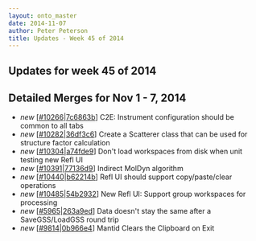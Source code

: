 ```yaml
---
layout: onto_master
date: 2014-11-07
author: Peter Peterson
title: Updates - Week 45 of 2014
---
```

Updates for week 45 of 2014
---------------------------

Detailed Merges for Nov 1 - 7, 2014
-----------------------------------
* *new* \[[#10266](http://trac.mantidproject.org/mantid/ticket/10266)\|[7c6863b](https://github.com/mantidproject/mantid/commit/7c6863bf4abd1399a1a2c115fbfeb91846f877ac)\] C2E: Instrument configuration should be common to all tabs
* *new* \[[#10282](http://trac.mantidproject.org/mantid/ticket/10282)\|[36df3c6](https://github.com/mantidproject/mantid/commit/36df3c6621afffdb71e0394d37d7290999145b91)\] Create a Scatterer class that can be used for structure factor calculation
* *new* \[[#10304](http://trac.mantidproject.org/mantid/ticket/10304)\|[a74fde9](https://github.com/mantidproject/mantid/commit/a74fde9af3efc6a89bfa8e036f6c37568551fa06)\] Don't load workspaces from disk when unit testing new Refl UI
* *new* \[[#10391](http://trac.mantidproject.org/mantid/ticket/10391)\|[77136d9](https://github.com/mantidproject/mantid/commit/77136d9497718fc68786d470f178efd5c59876ae)\] Indirect MolDyn algorithm
* *new* \[[#10440](http://trac.mantidproject.org/mantid/ticket/10440)\|[b62214b](https://github.com/mantidproject/mantid/commit/b62214b4761a276b920bd1402adcc38c717eda23)\] Refl UI should support copy/paste/clear operations
* *new* \[[#10485](http://trac.mantidproject.org/mantid/ticket/10485)\|[54b2932](https://github.com/mantidproject/mantid/commit/54b29322a4b39b11de2e5fea18e8b05432cf1411)\] New Refl UI: Support group workspaces for processing
* *new* \[[#5965](http://trac.mantidproject.org/mantid/ticket/5965)\|[263a9ed](https://github.com/mantidproject/mantid/commit/263a9ed6dee90c836aacfaab0305e561caaee6ab)\] Data doesn't stay the same after a SaveGSS/LoadGSS round trip
* *new* \[[#9814](http://trac.mantidproject.org/mantid/ticket/9814)\|[0b966e4](https://github.com/mantidproject/mantid/commit/0b966e4873feb23d7bc00d5953d8936e5684cbc2)\] Mantid Clears the Clipboard on Exit
